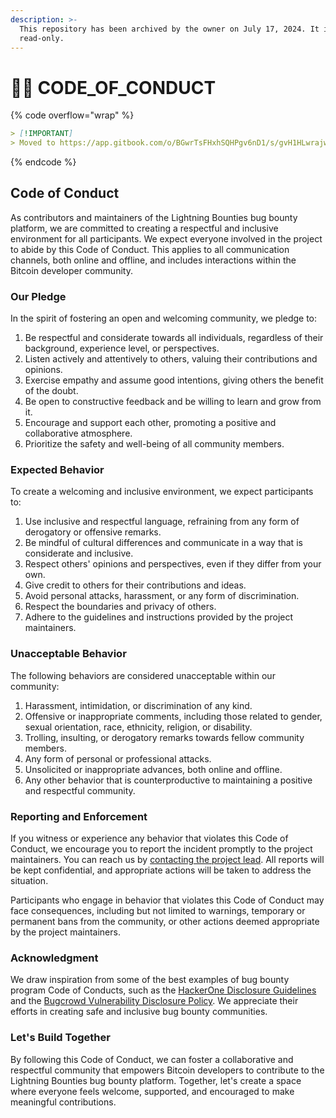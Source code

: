 ```yaml
---
description: >-
  This repository has been archived by the owner on July 17, 2024. It is now
  read-only.
---
```


# 👮‍♀️ CODE\_OF\_CONDUCT

{% code overflow="wrap" %}
```markdown
> [!IMPORTANT]  
> Moved to https://app.gitbook.com/o/BGwrTsFHxhSQHPgv6nD1/s/gvH1HLwrajw9XplSBFfy/~/changes/17/terms-of-service/code_of_conduct
```
{% endcode %}

## Code of Conduct

As contributors and maintainers of the Lightning Bounties bug bounty platform, we are committed to creating a respectful and inclusive environment for all participants. We expect everyone involved in the project to abide by this Code of Conduct. This applies to all communication channels, both online and offline, and includes interactions within the Bitcoin developer community.

### Our Pledge

In the spirit of fostering an open and welcoming community, we pledge to:

1. Be respectful and considerate towards all individuals, regardless of their background, experience level, or perspectives.
2. Listen actively and attentively to others, valuing their contributions and opinions.
3. Exercise empathy and assume good intentions, giving others the benefit of the doubt.
4. Be open to constructive feedback and be willing to learn and grow from it.
5. Encourage and support each other, promoting a positive and collaborative atmosphere.
6. Prioritize the safety and well-being of all community members.

### Expected Behavior

To create a welcoming and inclusive environment, we expect participants to:

1. Use inclusive and respectful language, refraining from any form of derogatory or offensive remarks.
2. Be mindful of cultural differences and communicate in a way that is considerate and inclusive.
3. Respect others' opinions and perspectives, even if they differ from your own.
4. Give credit to others for their contributions and ideas.
5. Avoid personal attacks, harassment, or any form of discrimination.
6. Respect the boundaries and privacy of others.
7. Adhere to the guidelines and instructions provided by the project maintainers.

### Unacceptable Behavior

The following behaviors are considered unacceptable within our community:

1. Harassment, intimidation, or discrimination of any kind.
2. Offensive or inappropriate comments, including those related to gender, sexual orientation, race, ethnicity, religion, or disability.
3. Trolling, insulting, or derogatory remarks towards fellow community members.
4. Any form of personal or professional attacks.
5. Unsolicited or inappropriate advances, both online and offline.
6. Any other behavior that is counterproductive to maintaining a positive and respectful community.

### Reporting and Enforcement

If you witness or experience any behavior that violates this Code of Conduct, we encourage you to report the incident promptly to the project maintainers. You can reach us by [contacting the project lead](https://app.gitbook.com/u/uQ603sABrGX6UE0M2d9Mwqde4Ky1). All reports will be kept confidential, and appropriate actions will be taken to address the situation.

Participants who engage in behavior that violates this Code of Conduct may face consequences, including but not limited to warnings, temporary or permanent bans from the community, or other actions deemed appropriate by the project maintainers.

### Acknowledgment

We draw inspiration from some of the best examples of bug bounty program Code of Conducts, such as the [HackerOne Disclosure Guidelines](https://www.hackerone.com/disclosure-guidelines) and the [Bugcrowd Vulnerability Disclosure Policy](https://www.bugcrowd.com/vulnerability-disclosure-policy/). We appreciate their efforts in creating safe and inclusive bug bounty communities.

### Let's Build Together

By following this Code of Conduct, we can foster a collaborative and respectful community that empowers Bitcoin developers to contribute to the Lightning Bounties bug bounty platform. Together, let's create a space where everyone feels welcome, supported, and encouraged to make meaningful contributions.
